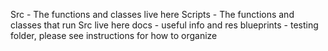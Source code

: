 Src - The functions and classes live here
Scripts - The functions and classes that run Src live here
docs - useful info and res
blueprints - testing folder, please see instructions for how to organize
